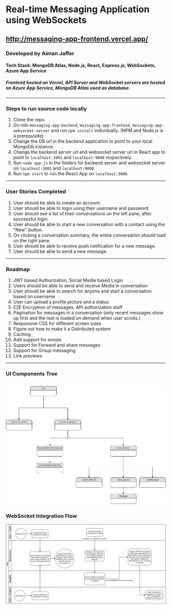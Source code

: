 # Real-time Messaging Application using WebSockets
## http://messaging-app-frontend.vercel.app/
### Developed by Aiman Jaffer
#### Tech Stack: MongoDB Atlas, Node.js, React, Express.js, WebSockets, Azure App Service
##### Frontend hosted on Vercel, API Server and WebSocket servers are hosted on Azure App Service, MongoDB Atlas used as database.
---
### Steps to run source code locally
1) Clone the repo.
2) Go into `messaging-app-backend`, `messaging-app-frontend`, `messaging-app-websocket-server` and run `npm install` individually. (NPM and Node.js is a prerequisite)
3) Change the DB url in the backend application to point to your local MongoDb instance.
4) Change the backend server url and websocket server url in React app to point to `localhost:3001` and `localhost:9000` respectively.
5) Run `node app.js` in the folders for backend server and websocket server on `localhost:3001` and `localhost:9000`.
5) Run `npm start` to run the React App on `localhost:3000`.
---
### User Stories Completed
1) User should be able to create an account.
2) User should be able to login using their username and password.
3) User should see a list of their conversations on the left pane, after successful login.
4) User should be able to start a new conversation with a contact using the "New" button.
5) On clicking a conversation summary, the entire conversation should load on the right pane.
6) User should be able to receive push notification for a new message.
7) User should be able to send a new message.
---
### Roadmap
1) JWT based Authorization, Social Media based Login
2) Users should be able to send and receive Media in conversation
3) User should be able to search for anyone and start a conversation based on username
4) User can upload a profile picture and a status
5) E2E Encryption of messages, API authorization stuff
6) Pagination for messages in a conversation (only recent messages show up first and the rest is loaded on demand when user scrolls.)
7) Responsive CSS for different screen sizes
8) Figure out how to make it a Distributed system
9) Caching
10) Add support for emojis
13) Support for Forward and share messages
14) Support for Group messaging
15) Link previews
---
### UI Components Tree
![UI Components Tree](/docs/UI_Components_Tree.png)
---
### WebSocket Integration Flow
![WebSocket Flow](/docs/Websockets%20Flow%20Diagram.png)
